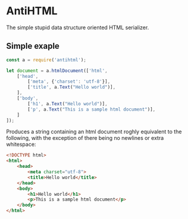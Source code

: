 AntiHTML
========

The simple stupid data structure oriented HTML serializer.

Simple exaple
-------------

```js
const a = require('antihtml');

let document = a.htmlDocument(['html',
    ['head',
        ['meta', {'charset': 'utf-8'}],
        ['title', a.Text("Hello world")],
    ],
    ['body',
        ['h1', a.Text("Hello world")],
        ['p', a.Text("This is a sample html document")],
    ]
]);
```

Produces a string containing an html document roghly equivalent to the
following, with the exception of there being no newlines or extra
whitespace:

```html
<!DOCTYPE html>
<html>
    <head>
        <meta charset="utf-8">
        <title>Hello world</title>
    </head>
    <body>
        <h1>Hello world</h1>
        <p>This is a sample html document</p>
    </body>
</html>
```
